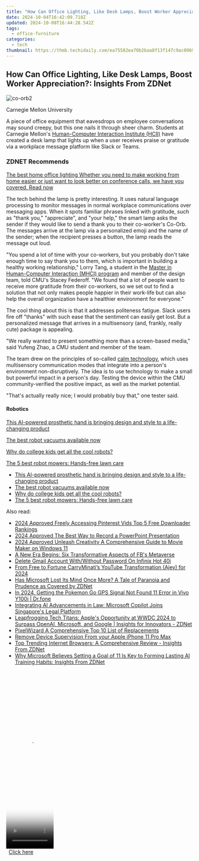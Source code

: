 ```yaml
---
title: "How Can Office Lighting, Like Desk Lamps, Boost Worker Appreciation?: Insights From ZDNet"
date: 2024-10-04T16:42:09.718Z
updated: 2024-10-08T16:44:28.542Z
tags:
  - office-furniture
categories:
  - tech
thumbnail: https://thmb.techidaily.com/ea75582ea70b2baa8f13f147c9ac0969420a2e4a81b8565accff8b9003b468fa.jpg
---
```


## How Can Office Lighting, Like Desk Lamps, Boost Worker Appreciation?: Insights From ZDNet

![co-orb2](https://www.zdnet.com/a/img/resize/b5af5a15e654e03e91c434e56e3bf37e3415d458/2022/07/12/1d67cf42-8c69-4cd4-8cac-c2897010e48c/co-orb2.jpg?auto=webp&width=1280)

Carnegie Mellon University

A piece of office equipment that eavesdrops on employee conversations may sound creepy, but this one nails it through sheer charm. Students at Carnegie Mellon's [Human-Computer Interaction Institute (HCII)](https://www.hcii.cmu.edu/) have created a desk lamp that lights up when a user receives praise or gratitude via a workplace message platform like Slack or Teams.

### **ZDNET** Recommends

[The best home office lighting Whether you need to make working from home easier or just want to look better on conference calls, we have you covered.  Read now](https://www.zdnet.com/article/best-home-office-lighting/)

The tech behind the lamp is pretty interesting. It uses natural language processing to monitor messages in normal workplace communications over messaging apps. When it spots familiar phrases linked with gratitude, such as "thank you," "appreciate", and "your help," the smart lamp asks the sender if they would like to send a thank you to their co-worker's Co-Orb. The messages arrive at the lamp via a personalized emoji and the name of the sender; when the recipient presses a button, the lamp reads the message out loud.

"You spend a lot of time with your co-workers, but you probably don't take enough time to say thank you to them, which is important in building a healthy working relationship," Lorry Tang, a student in the [Master in Human-Computer Interaction (MHCI) program](https://www.hcii.cmu.edu/academics/mhci) and member of the design team, told CMU's Stacey Federoff. "We found that a lot of people want to receive more gratitude from their co-workers, so we set out to find a solution that not only makes people happier in their work-life but can also help the overall organization have a healthier environment for everyone."

The cool thing about this is that it addresses politeness fatigue. Slack users fire off "thanks" with such ease that the sentiment can easily get lost. But a personalized message that arrives in a multisensory (and, frankly, really cute) package is appealing. 

"We really wanted to present something more than a screen-based media," said Yufeng Zhao, a CMU student and member of the team.

The team drew on the principles of so-called [calm technology](https://calmtech.com/), which uses multisensory communication modes that integrate into a person's environment non-disruptively. The idea is to use technology to make a small but powerful impact in a person's day. Testing the device within the CMU community-verified the positive impact, as well as the market potential.

"That's actually really nice; I would probably buy that," one tester said.

#### Robotics

[This AI-powered prosthetic hand is bringing design and style to a life-changing product](https://www.zdnet.com/article/this-ai-powered-prosthetic-hand-is-bringing-design-and-style-to-a-life-changing-product/ "This AI-powered prosthetic hand is bringing design and style to a life-changing product")

[The best robot vacuums available now](https://www.zdnet.com/article/best-robot-vacuum/ "The best robot vacuums available now")

[Why do college kids get all the cool robots?](https://www.zdnet.com/article/why-college-kids-get-all-the-cool-robots/ "Why do college kids get all the cool robots?")

[The 5 best robot mowers: Hands-free lawn care](https://www.zdnet.com/article/best-robot-mower/ "The 5 best robot mowers: Hands-free lawn care")

* [This AI-powered prosthetic hand is bringing design and style to a life-changing product](https://www.zdnet.com/article/this-ai-powered-prosthetic-hand-is-bringing-design-and-style-to-a-life-changing-product/ "This AI-powered prosthetic hand is bringing design and style to a life-changing product")
* [The best robot vacuums available now](https://www.zdnet.com/article/best-robot-vacuum/ "The best robot vacuums available now")
* [Why do college kids get all the cool robots?](https://www.zdnet.com/article/why-college-kids-get-all-the-cool-robots/ "Why do college kids get all the cool robots?")
* [The 5 best robot mowers: Hands-free lawn care](https://www.zdnet.com/article/best-robot-mower/ "The 5 best robot mowers: Hands-free lawn care")

<ins class="adsbygoogle"
     style="display:block"
     data-ad-format="autorelaxed"
     data-ad-client="ca-pub-7571918770474297"
     data-ad-slot="1223367746"></ins>

<ins class="adsbygoogle"
     style="display:block"
     data-ad-client="ca-pub-7571918770474297"
     data-ad-slot="8358498916"
     data-ad-format="auto"
     data-full-width-responsive="true"></ins>

<span class="atpl-alsoreadstyle">Also read:</span>
<div><ul>
<li><a href="https://some-techniques.techidaily.com/2024-approved-freely-accessing-pinterest-vids-top-5-free-downloader-rankings/"><u>2024 Approved Freely Accessing Pinterest Vids Top 5 Free Downloader Rankings</u></a></li>
<li><a href="https://digital-screen-recording.techidaily.com/2024-approved-the-best-way-to-record-a-powerpoint-presentation/"><u>2024 Approved The Best Way to Record a PowerPoint Presentation</u></a></li>
<li><a href="https://article-tips.techidaily.com/2024-approved-unleash-creativity-a-comprehensive-guide-to-movie-maker-on-windows-11/"><u>2024 Approved Unleash Creativity A Comprehensive Guide to Movie Maker on Windows 11</u></a></li>
<li><a href="https://facebook.techidaily.com/a-new-era-begins-six-transformative-aspects-of-fbs-metaverse/"><u>A New Era Begins: Six Transformative Aspects of FB's Metaverse</u></a></li>
<li><a href="https://unlock-android.techidaily.com/delete-gmail-account-withwithout-password-on-infinix-hot-40i-by-drfone-android/"><u>Delete Gmail Account With/Without Password On Infinix Hot 40i</u></a></li>
<li><a href="https://youtube-data.techidaily.com/free-to-fortune-carryminatis-youtube-transformation-ajey-for-2024/"><u>From Free to Fortune CarryMinati’s YouTube Transformation (Ajey) for 2024</u></a></li>
<li><a href="https://win-outstanding.techidaily.com/has-microsoft-lost-its-mind-once-more-a-tale-of-paranoia-and-prudence-as-covered-by-zdnet/"><u>Has Microsoft Lost Its Mind Once More? A Tale of Paranoia and Prudence as Covered by ZDNet</u></a></li>
<li><a href="https://android-location.techidaily.com/in-2024-getting-the-pokemon-go-gps-signal-not-found-11-error-in-vivo-y100i-drfone-by-drfone-virtual/"><u>In 2024, Getting the Pokemon Go GPS Signal Not Found 11 Error in Vivo Y100i | Dr.fone</u></a></li>
<li><a href="https://win-outstanding.techidaily.com/integrating-ai-advancements-in-law-microsoft-copilot-joins-singapores-legal-platform/"><u>Integrating AI Advancements in Law: Microsoft Copilot Joins Singapore's Legal Platform</u></a></li>
<li><a href="https://win-outstanding.techidaily.com/leapfrogging-tech-titans-apples-opportunity-at-wwdc-2024-to-surpass-openai-microsoft-and-google-insights-for-innovators-zdnet/"><u>Leapfrogging Tech Titans: Apple's Opportunity at WWDC 2024 to Surpass OpenAI, Microsoft, and Google | Insights for Innovators - ZDNet</u></a></li>
<li><a href="https://fox-helps.techidaily.com/pixelwizard-a-comprehensive-top-10-list-of-replacements/"><u>PixelWizard A Comprehensive Top 10 List of Replacements</u></a></li>
<li><a href="https://ios-unlock.techidaily.com/remove-device-supervision-from-your-apple-iphone-11-pro-max-by-drfone-ios/"><u>Remove Device Supervision From your Apple iPhone 11 Pro Max</u></a></li>
<li><a href="https://win-outstanding.techidaily.com/top-trending-internet-browsers-a-comprehensive-review-insights-from-zdnet/"><u>Top Trending Internet Browsers: A Comprehensive Review - Insights From ZDNet</u></a></li>
<li><a href="https://win-outstanding.techidaily.com/why-microsoft-believes-setting-a-goal-of-11-is-key-to-forming-lasting-ai-training-habits-insights-from-zdnet/"><u>Why Microsoft Believes Setting a Goal of 11 Is Key to Forming Lasting AI Training Habits: Insights From ZDNet</u></a></li>
</ul></div>

<!-- affiliate ads begin -->
<span id="1938136">
					<video width="128" height="480" style="cursor:pointer"
           poster="//a.impactradius-go.com/display-clicktoplayimage/1938136.png"
           onclick="if(!this.playClicked){this.play();this.setAttribute('controls',true);this.playClicked=true;}">
	   <source src="//a.impactradius-go.com/display-ad/22993-1938136">
	   <img src="//a.impactradius-go.com/display-clicktoplayimage/1938136.png" style="border: none; height: 100%; width: 100%; object-fit: contain">
	</video>
	<div style="width:80px;text-align:center"><a href="javascript:window.open(decodeURIComponent('https%3A%2F%2Fhomestyler.sjv.io%2Fc%2F5597632%2F1938136%2F22993'), '_blank');void(0);">Click here</a></div>
</span>
<img height="0" width="0" src="https://imp.pxf.io/i/5597632/1938136/22993" style="position:absolute;visibility:hidden;" border="0" />
<!-- affiliate ads end -->

